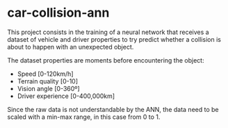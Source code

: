 # car-collision-ann

This project consists in the training of a neural network that receives a dataset
of vehicle and driver properties to try predict whether a collision is about to
happen with an unexpected object.

The dataset properties are moments before encountering the object:

- Speed [0-120km/h]
- Terrain quality [0-10]
- Vision angle [0-360º]
- Driver experience [0-400,000km]

Since the raw data is not understandable by the ANN, the data need to be scaled with
a min-max range, in this case from 0 to 1.
  
